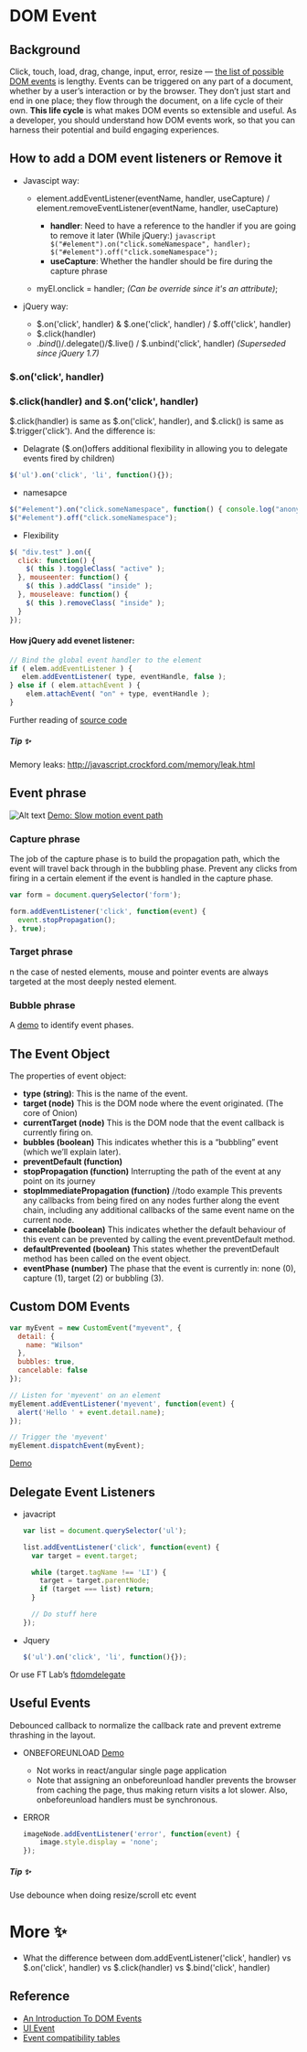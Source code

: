 # DOM Event

## Background
Click, touch, load, drag, change, input, error, resize — [the list of possible DOM events](https://developer.mozilla.org/en-US/docs/Web/API/Event) is lengthy. Events can be triggered on any part of a document, whether by a user’s interaction or by the browser. They don’t just start and end in one place; they flow through the document, on a life cycle of their own. **This life cycle** is what makes DOM events so extensible and useful. As a developer, you should understand how DOM events work, so that you can harness their potential and build engaging experiences.

## How to add a DOM event listeners or Remove it
* Javascipt way: 
  * element.addEventListener(eventName, handler, useCapture) / element.removeEventListener(eventName, handler, useCapture)
  
      * **handler**: Need to have a reference to the handler if you are going to remove it later (While jQuery:)
            ```javascript
            $("#element").on("click.someNamespace", handler);
            $("#element").off("click.someNamespace");
            ```
      * **useCapture**: Whether the handler should be fire during the capture phrase
      
  * myEl.onclick = handler; _(Can be override since it's an attribute)_;
  
* jQuery way:
  * $.on('click', handler) & $.one('click', handler) / $.off('click', handler)
  * $.click(handler)
  * $.bind()/$.delegate()/$.live() / $.unbind('click', handler) _(Superseded since jQuery 1.7)_
  

### $.on('click', handler)

### $.click(handler) and $.on('click', handler)
$.click(handler) is same as $.on('click', handler), and $.click() is same as $.trigger('click'). And the difference is:
* Delagrate ($.on()offers additional flexibility in allowing you to delegate events fired by children)
```javascript
$('ul').on('click', 'li', function(){});
```
* namesapce
```javascript
$("#element").on("click.someNamespace", function() { console.log("anonymous!"); });
$("#element").off("click.someNamespace");
```
* Flexibility 
```javascript
$( "div.test" ).on({
  click: function() {
    $( this ).toggleClass( "active" );
  }, mouseenter: function() {
    $( this ).addClass( "inside" );
  }, mouseleave: function() {
    $( this ).removeClass( "inside" );
  }
});
```

#### How jQuery add evenet listener:
```javascript
// Bind the global event handler to the element
if ( elem.addEventListener ) {
   elem.addEventListener( type, eventHandle, false );
} else if ( elem.attachEvent ) {
	elem.attachEvent( "on" + type, eventHandle );
}
```
Further reading of [source code](https://github.com/jquery/jquery/blob/6e995583a11b63bf1d94142da6408955ee93e7cc/src/event.js#L97-102)

##### Tip :sparkles:
Memory leaks: http://javascript.crockford.com/memory/leak.html

## Event phrase
![Alt text](/eventflow.png)
[Demo: Slow motion event path](http://jsbin.com/exezex/4/edit?css,js,output)

### Capture phrase
The job of the capture phase is to build the propagation path, which the event will travel back through in the bubbling phase.
Prevent any clicks from firing in a certain element if the event is handled in the capture phase.
```javascript
var form = document.querySelector('form');

form.addEventListener('click', function(event) {
  event.stopPropagation();
}, true);
```

### Target phrase
n the case of nested elements, mouse and pointer events are always targeted at the most deeply nested element. 

### Bubble phrase


A [demo](http://jsbin.com/unuhec/4/edit?html,css,js,output) to identify event phases. 

## The Event Object
The properties of event object:
* **type (string)**: This is the name of the event.
* **target (node)**
  This is the DOM node where the event originated. (The core of Onion)
* **currentTarget (node)**
  This is the DOM node that the event callback is currently firing on.
* **bubbles (boolean)**
  This indicates whether this is a “bubbling” event (which we’ll explain later).
* **preventDefault (function)**
* **stopPropagation (function)** Interrupting the path of the event at any point on its journey
* **stopImmediatePropagation (function)** //todo example
  This prevents any callbacks from being fired on any nodes further along the event chain, including any additional callbacks   of the same event name on the current node.
* **cancelable (boolean)**
  This indicates whether the default behaviour of this event can be prevented by calling the event.preventDefault method.
* **defaultPrevented (boolean)**
  This states whether the preventDefault method has been called on the event object.
* **eventPhase (number)**
  The phase that the event is currently in: none (0), capture (1), target (2) or bubbling (3).
  
## Custom DOM Events
```javascript
var myEvent = new CustomEvent("myevent", {
  detail: {
    name: "Wilson"
  },
  bubbles: true,
  cancelable: false
});

// Listen for 'myevent' on an element
myElement.addEventListener('myevent', function(event) {
  alert('Hello ' + event.detail.name);
});

// Trigger the 'myevent'
myElement.dispatchEvent(myEvent);
```
[Demo](http://jsbin.com/emuhef/1/edit?html,css,js,output)

## Delegate Event Listeners
* javacript
  ```javascript
  var list = document.querySelector('ul');

  list.addEventListener('click', function(event) {
    var target = event.target;

    while (target.tagName !== 'LI') {
      target = target.parentNode;
      if (target === list) return;
    }

    // Do stuff here
  });
  ```
* Jquery
  ```javascript
  $('ul').on('click', 'li', function(){});
  ```
Or use FT Lab’s [ftdomdelegate](https://github.com/ftlabs/ftdomdelegate)
  

## Useful Events
Debounced callback to normalize the callback rate and prevent extreme thrashing in the layout.
* ONBEFOREUNLOAD [Demo](http://jsbin.com/inelaj/2/edit)
  * Not works in react/angular single page application
  * Note that assigning an onbeforeunload handler prevents the browser from caching the page, thus making return visits a lot slower. Also, onbeforeunload handlers must be synchronous.
* ERROR

  ```javascript
  imageNode.addEventListener('error', function(event) {
      image.style.display = 'none';
  });
  ```
  
##### Tip :sparkles: 
Use debounce when doing resize/scroll etc event



# More :sparkles: 
* What the difference between dom.addEventListener('click', handler) vs $.on('click', handler) vs $.click(handler) vs $.bind('click', handler)

## Reference
* [An Introduction To DOM Events](https://www.smashingmagazine.com/2013/11/an-introduction-to-dom-events/)
* [UI Event](https://www.w3.org/TR/DOM-Level-3-Events/#dom-event-architecture)
* [Event compatibility tables](https://www.quirksmode.org/dom/events/)







